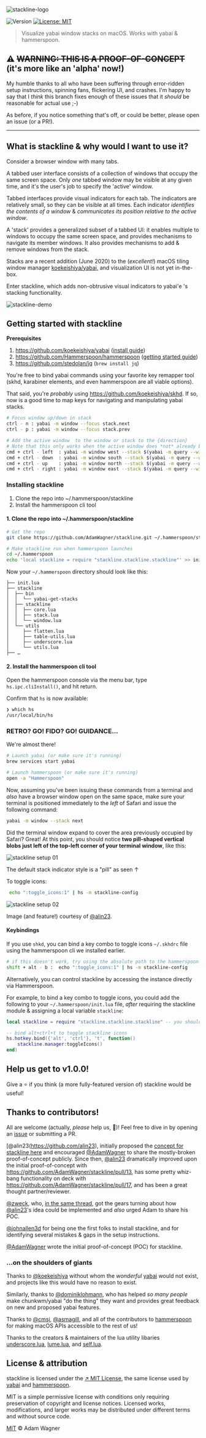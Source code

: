 ![stackline-logo](assets/stackline-github-banner@2x.png)
<p>
  <img alt="Version" src="https://img.shields.io/badge/version-0.1.50-blue.svg?cacheSeconds=2592000" />
  <a href="#" target="_blank">
    <img alt="License: MIT" src="https://img.shields.io/badge/License-MIT-yellow.svg" />
  </a>
</p>

> Visualize yabai window stacks on macOS. Works with yabai & hammerspoon.

## ⚠️  ~~WARNING: THIS IS A PROOF-OF-CONCEPT~~ (it's more like an 'alpha' now!)

My humble thanks to all who have been suffering through error-ridden setup instructions, spinning fans, flickering UI, and crashes. I'm happy  to say that I _think_ this branch fixes enough of these issues that it _should_ be reasonable for actual use ;-) 

As before, if you notice something that's off, or could be better, please open an issue (or a  PR!).

---


## What is stackline & why would I want to use it?

Consider a browser window with many tabs.

A tabbed user interface consists of a collection of windows that occupy the same screen space. Only _one_ tabbed window may be visible at any given time, and it's the user's job to specify the 'active' window.

Tabbed interfaces provide visual indicators for each tab. The indicators are relatively small, so they can be visible at all times. Each indicator _identifies the contents of a window_ & _communicates its position relative to the active window_.

A 'stack' provides a generalized subset of a tabbed UI: it enables multiple to windows to occupy the same screen space, and provides mechanisms to navigate its member windows. It also provides mechanisms to add & remove windows from the stack.

Stacks are a recent addition (June 2020) to the (_excellent!_) macOS tiling window manager [koekeishiya/yabai,](https://github.com/koekeishiya/yabai,) and visualization UI is not yet in-the-box.

Enter stackline, which adds non-obtrusive visual indicators to yabai'e 's stacking functionality.

![stackline-demo](assets/stackline-demo.gif)

## Getting started with stackline

**Prerequisites**

1. https://github.com/koekeishiya/yabai ([install guide](http://https://github.com/koekeishiya/yabai/wiki/Installing-yabai-(latest-release)))
2. https://github.com/Hammerspoon/hammerspoon ([getting started guide](https://www.hammerspoon.org/go/))
3. https://github.com/stedolan/jq (`brew install jq`)


You're free to bind yabai commands using your favorite key remapper tool (skhd, karabiner elements, and even hammerspoon are all viable options).

That said, you're _probably_ using https://github.com/koekeishiya/skhd. If so, now is a good time to map keys for navigating and manipulating yabai stacks.

```sh
# Focus window up/down in stack
ctrl - n : yabai -m window --focus stack.next
ctrl - p : yabai -m window --focus stack.prev

# Add the active window  to the window or stack to the {direction}
# Note that this only works when the active window does *not* already belong to a stack
cmd + ctrl - left  : yabai -m window west --stack $(yabai -m query --windows --window | jq -r '.id')
cmd + ctrl - down  : yabai -m window south --stack $(yabai -m query --windows --window | jq -r '.id')
cmd + ctrl - up    : yabai -m window north --stack $(yabai -m query --windows --window | jq -r '.id')
cmd + ctrl - right : yabai -m window east --stack $(yabai -m query --windows --window | jq -r '.id')
```

### Installing stackline

1. Clone the repo into ~/.hammerspoon/stackline
2. Install the hammerspoon cli tool

#### 1. Clone the repo into ~/.hammerspoon/stackline

```sh
# Get the repo
git clone https://github.com/AdamWagner/stackline.git ~/.hammerspoon/stackline

# Make stackline run when hammerspoon launches
cd ~/.hammerspoon
echo 'local stackline = require "stackline.stackline.stackline"' >> init.lua
```

Now your `~/.hammerspoon` directory should look like this:

```
├── init.lua
├── stackline
│  ├── bin
│  │  └── yabai-get-stacks
│  ├── stackline
│  │  ├── core.lua
│  │  ├── stack.lua
│  │  └── window.lua
│  └── utils
│     ├── flatten.lua
│     ├── table-utils.lua
│     ├── underscore.lua
│     └── utils.lua
├── …
```


#### 2. Install the hammerspoon cli tool

Open the hammerspoon console via the menu bar, type `hs.ipc.cliInstall()`, and hit return.

Confirm that `hs` is now available:

```sh
❯ which hs
/usr/local/bin/hs
```

### RETRO? GO! FIDO? GO! GUIDANCE…

We're almost there!

```sh
# Launch yabai (or make sure it's running)
brew services start yabai

# Launch hammerspoon (or make sure it's running)
open -a "Hammerspoon"
```

Now, assuming you've been issuing these commands from a terminal and _also_ have a browser window open  on the same space, make sure your terminal is positioned immediately to the _left_ of Safari and issue the following command:

```sh
yabai -m window --stack next
```

Did the terminal window expand to cover the area previously occupied by Safari? Great! At this point, you should notice **two pill-shaped vertical blobs just left of the top-left corner of your terminal window**, like this:

![stackline setup 01](assets/stackline-setup-01@2x.png)

The default stack indicator style is a "pill" as seen ↑

To toggle icons:

```sh
 echo ":toggle_icons:1" | hs -m stackline-config
```

![stackline setup 02](assets/stackline-icon-indicators.png)

Image (and feature!) courtesy of [@alin23](https://github.com/alin23).


#### Keybindings

If you use `shkd`, you can bind a key combo to toggle icons `~/.skhdrc` file using the hammerspoon cli we installed earlier.

```sh
# if this doesn't work, try using the absolute path to the hammerspoon cli: /usr/local/bin/hs
shift + alt - b :  echo ":toggle_icons:1" | hs -m stackline-config
```

Alternatively, you can control stackline by accessing the instance directly via Hammerspoon.

For example, to bind a key combo to toggle icons, you could add the following to your `~/.hammerspoon/init.lua` file, _after_ requiring the stackline module & assigning a local variable `stackline`:

```lua
local stackline = require "stackline.stackline.stackline" -- you should already have this line ;-)

-- bind alt+ctrl+t to toggle stackline icons
hs.hotkey.bind({'alt', 'ctrl'}, 't', function()
    stackline.manager:toggleIcons()
end)
```

## Help us get to v1.0.0!

Give a ⭐️ if you think (a more fully-featured version of) stackline would be useful!


## Thanks to contributors!

All are welcome (actually, _please_ help us, 🤣️)! Feel free to dive in by opening an [issue](https://github.com/AdamWagner/stackline/issues/new) or submitting a PR.


[@alin23(https://github.com/alin23), initially proposed the [concept for stackline here](https://github.com/koekeishiya/yabai/issues/203#issuecomment-652948362) and encouraged [@AdamWagner](https://github.com/AdamWagner) to share the mostly-broken proof-of-concept publicly. Since then, [@alin23](https://github.com/alin23) dramatically improved upon the initial proof-of-concept with https://github.com/AdamWagner/stackline/pull/13, has some pretty whiz-bang functionality on deck with https://github.com/AdamWagner/stackline/pull/17, and has been a great thought partner/reviewer.  

[@zweck](https://github.com/zweck), who, [in the same thread](https://github.com/koekeishiya/yabai/issues/203#issuecomment-656780281), got the gears turning about how [@alin23](gh-alin23)'s idea could be implemented and _also_ urged Adam to share his POC.

[@johnallen3d](https://github.com/johnallen3d) for being one the first folks to install stackline, and for identifying several mistakes & gaps in the setup instructions. 

[@AdamWagner](https://github.com/AdamWagner) wrote the initial proof-of-concept (POC) for stackline.

### …on the shoulders of giants

Thanks to [@koekeishiya](gh-koekeishiya) without whom the _wonderful_ [yabai](https://github.com/koekeishiya/yabai) would not exist, and projects like this would have no reason to exist.

Similarly, thanks to [@dominiklohmann](https://github.com/dominiklohmann), who has helped _so many people_ make chunkwm/yabai "do the thing" they want and provides great feedback on new and proposed yabai features.

Thanks to [@cmsj](https://github.com/cmsj), [@asmagill](https://github.com/asmagill), and all of the contributors to [hammerspoon](https://github.com/Hammerspoon/hammerspoon) for making macOS APIs accessible to the rest of us!

Thanks to the creators & maintainers of the lua utility libaries [underscore.lua](https://github.com/mirven/underscore.lua), [lume.lua](https://github.com/rxi/lume), and [self.lua](https://github.com/M1que4s/self).

## License & attribution

stackline is licensed under the [&nearr;&nbsp;MIT&nbsp;License](stackline-license), the same license used by [yabai](https://github.com/koekeishiya/yabai/blob/master/LICENSE.txt) and [hammerspoon](https://github.com/Hammerspoon/hammerspoon/blob/master/LICENSE).

MIT is a simple permissive license with conditions only requiring preservation of copyright and license notices. Licensed works, modifications, and larger works may be distributed under different terms and without source code.

[MIT](LICENSE) © Adam Wagner

